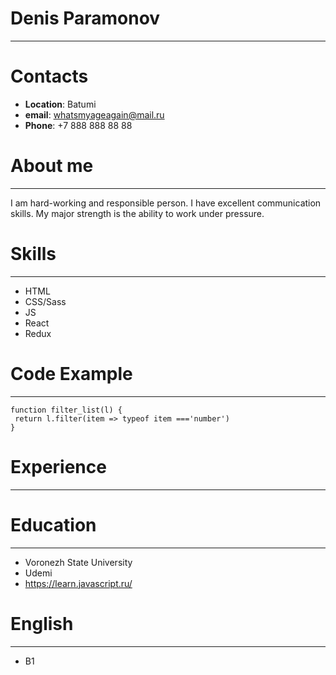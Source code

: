 #                       Denis Paramonov
***

# Contacts
* **Location**: Batumi
* **email**: whatsmyageagain@mail.ru
* **Phone**: +7 888 888 88 88                 

# About me

***
I am hard-working and responsible person. I have excellent communication skills. My major strength is the ability to work under pressure.


# Skills

***
* HTML
* CSS/Sass
* JS
* React
* Redux 
                                                                                                                      


# Code Example
***
```
function filter_list(l) {
 return l.filter(item => typeof item ==='number')
}
```

# Experience
***


# Education
***
* Voronezh State University
* Udemi
* https://learn.javascript.ru/   
                                                                                                                       
# English
***
* B1
